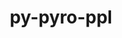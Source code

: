 ---
title: "py-pyro-ppl"
layout: cache
categories: [package, develop-2024-12-01]
meta: {"versions": ["1.8.4"], "compilers": ["gcc@=13.2.0"], "oss": ["ubuntu24.04"], "platforms": ["linux"], "targets": ["aarch64", "x86_64_v3"], "stacks": ["ml-linux-aarch64-cpu", "ml-linux-aarch64-cuda", "ml-linux-x86_64-cpu", "ml-linux-x86_64-cuda", "root"], "num_specs": 4, "num_specs_by_stack": {"ml-linux-aarch64-cuda": 1, "root": 4, "ml-linux-aarch64-cpu": 1, "ml-linux-x86_64-cuda": 1, "ml-linux-x86_64-cpu": 1}}
spec_details: [{"hash": "zykv3zqenhciggqs3vwlp34mygmgrrex", "compiler": "gcc@=13.2.0", "versions": ["1.8.4"], "os": "ubuntu24.04", "platform": "linux", "target": "aarch64", "variants": ["build_system=python_pip"], "stacks": ["ml-linux-aarch64-cuda", "root"], "size": "-", "tarball": "https://binaries.spack.io/develop-2024-12-01/build_cache/linux-ubuntu24.04-aarch64/gcc-13.2.0/py-pyro-ppl-1.8.4/linux-ubuntu24.04-aarch64-gcc-13.2.0-py-pyro-ppl-1.8.4-zykv3zqenhciggqs3vwlp34mygmgrrex.spack"}, {"hash": "jgzyunlljlylxh6okb5cmvcevjn24oau", "compiler": "gcc@=13.2.0", "versions": ["1.8.4"], "os": "ubuntu24.04", "platform": "linux", "target": "aarch64", "variants": ["build_system=python_pip"], "stacks": ["root", "ml-linux-aarch64-cpu"], "size": "-", "tarball": "https://binaries.spack.io/develop-2024-12-01/build_cache/linux-ubuntu24.04-aarch64/gcc-13.2.0/py-pyro-ppl-1.8.4/linux-ubuntu24.04-aarch64-gcc-13.2.0-py-pyro-ppl-1.8.4-jgzyunlljlylxh6okb5cmvcevjn24oau.spack"}, {"hash": "kuu6s645rj3puvseqhrnfaethzpg44ce", "compiler": "gcc@=13.2.0", "versions": ["1.8.4"], "os": "ubuntu24.04", "platform": "linux", "target": "x86_64_v3", "variants": ["build_system=python_pip"], "stacks": ["ml-linux-x86_64-cuda", "root"], "size": "-", "tarball": "https://binaries.spack.io/develop-2024-12-01/build_cache/linux-ubuntu24.04-x86_64_v3/gcc-13.2.0/py-pyro-ppl-1.8.4/linux-ubuntu24.04-x86_64_v3-gcc-13.2.0-py-pyro-ppl-1.8.4-kuu6s645rj3puvseqhrnfaethzpg44ce.spack"}, {"hash": "4capx4tk2v7nubaijg2pagwoi23hhv5l", "compiler": "gcc@=13.2.0", "versions": ["1.8.4"], "os": "ubuntu24.04", "platform": "linux", "target": "x86_64_v3", "variants": ["build_system=python_pip"], "stacks": ["root", "ml-linux-x86_64-cpu"], "size": "-", "tarball": "https://binaries.spack.io/develop-2024-12-01/build_cache/linux-ubuntu24.04-x86_64_v3/gcc-13.2.0/py-pyro-ppl-1.8.4/linux-ubuntu24.04-x86_64_v3-gcc-13.2.0-py-pyro-ppl-1.8.4-4capx4tk2v7nubaijg2pagwoi23hhv5l.spack"}]
---